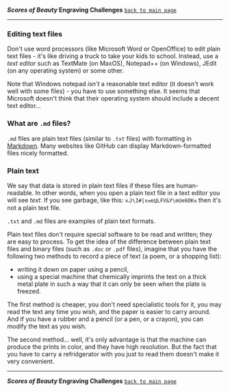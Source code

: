 **_Scores of Beauty_ Engraving Challenges**
[`back to main page`](http://github.com/engraving-challenges/main/)

-------------------------------------------


### Editing text files

Don't use word processors (like Microsoft Word or OpenOffice) to edit plain text files - it's like driving a truck to take your kids to school.  Instead, use a _text editor_ such as TextMate (on MaxOS), Notepad++ (on Windows), JEdit (on any operating system) or some other.

Note that Windows notepad _isn't_ a reasonable text editor (it doesn't work well with some files) - you have to use something else.  It seems that Microsoft doesn't think that their operating system should include a decent text editor...


### What are `.md` files?

`.md` files are plain text files (similar to `.txt` files) with formatting in [Markdown](http://en.wikipedia.org/wiki/Markdown).  Many websites like GitHub can display Markdown-formatted files nicely formatted.


### Plain text

We say that data is stored in plain text files if these files are human-readable.  In other words, when you open a plain text file in a text editor you will see _text_.  If you see garbage, like this: `xڭ\I#|vܗɐЏLFV&Y\mUe6OKҡ` then it's not a plain text file.

`.txt` and `.md` files are examples of plain text formats.

Plain text files don't require special software to be read and written; they are easy to process.  To get the idea of the difference between plain text files and binary files (such as `.doc` or `.pdf` files), imagine that you have the following two methods to record a piece of text (a poem, or a shopping list):
* writing it down on paper using a pencil,
* using a special machine that chemically imprints the text on a thick metal plate in such a way that it can only be seen when the plate is freezed.

The first method is cheaper, you don't need specialistic tools for it, you may read the text any time you wish, and the paper is easier to carry around.  And if you have a rubber and a pencil (or a pen, or a crayon), you can modify the text as you wish.

The second method... well, it's only advantage is that the machine can produce the prints in color, and they have high resolution.  But the fact that you have to carry a refridgerator with you just to read them doesn't make it very convenient.


-------------------------------------------
**_Scores of Beauty_ Engraving Challenges**
[`back to main page`](http://github.com/engraving-challenges/main/)

